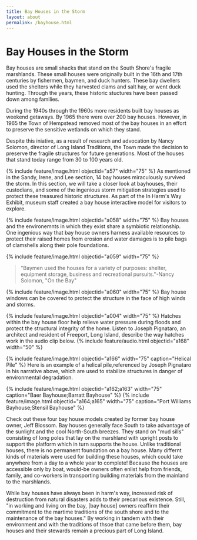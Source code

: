 ```yaml
---
title: Bay Houses in the Storm 
layout: about
permalink: /bayhouse.html
---
```

# Bay Houses in the Storm

Bay houses are small shacks that stand on the South Shore's fragile marshlands. These small houses were originally built in the 16th and 17th centuries by fishermen, baymen, and duck hunters. These bay dwellers used the shelters while they harvested clams and salt hay, or went duck hunting. Through the years, these historic stuctures have been passed down among families. 

During the 1940s through the 1960s more residents built bay houses as weekend getaways. By 1965 there were over 200 bay houses. However, in 1965 the Town of Hempstead removed most of the bay houses in an effort to preserve the sensitive wetlands on which they stand. 

Despite this iniative, as a result of research and advocation by Nancy Solomon, director of Long Island Traditions, the Town made the decision to preserve the fragile structures for future generations. Most of the houses that stand today range from 30 to 100 years old. 

{% include feature/image.html objectid="a57" width="75" %}
As mentioned in the Sandy, Irene, and Lee section, 14 bay houses miraculously survived the storm. In this section, we will take a closer look at bayhouses, their custodians, and some of the ingenious storm mitigation strategies used to protect these treasured historic structures. As part of the In Harm's Way Exhibit, museum staff created a bay house interactive model for visitors to explore. 

 {% include feature/image.html objectid="a058" width="75" %}
Bay houses and the environemnts in which they exist share a symbiotic relationship. One ingenious way that bay house owners harness available resources to protect their raised homes from erosion and water damages is to pile bags of clamshells along their pole foundations. 
 
 {% include feature/image.html objectid="a059" width="75" %}
 >"Baymen used the houses for a variety of purposes: shelter, equipment storage, business and recreational pursuits."-Nancy Solomon, "On the Bay" 

 {% include feature/image.html objectid="a060" width="75" %}
 Bay house windows can be covered to protect the structure in the face of high winds and storms. 
 
 {% include feature/image.html objectid="a004" width="75" %}
 Hatches within the bay house floor help relieve water pressure during floods and protect the structural integrity of the home. Listen to Joseph Pignataro, an architect and resident of Freeport, Long Island, describe the way hatches work in the audio clip below. 
 {% include feature/audio.html objectid="a168" width="50" %}

  {% include feature/image.html objectid="a166" width="75" caption="Helical Pile" %}
  Here is an example of a helical pile,referenced by Joseph Pignataro in his narrative above, which are used to stabilize structures in danger of environmental degradation. 

 {% include feature/image.html objectid="a162;a163" width="75" caption="Baer Bayhouse;Barratt Bayhouse" %}
 {% include feature/image.html objectid="a164;a165" width="75" caption="Port Williams Bayhouse;Stensil Bayhouse" %}

Check out these four bay house models created by former bay house owner, Jeff Blossom. Bay houses generally face South to take advantage of the sunlight and the cool North-South breezes. They stand on "mud sills" consisting of long poles that lay on the marshland with upright posts to support the platform which in turn supports the house. Unlike traditional houses, there is no permanent foundation on a bay house. Many differnt kinds of materials were used for building these houses, which could take anywhere from a day to a whole year to complete! Because the houses are accessible only by boat, would-be owners often enlist help from friends, family, and co-workers in transporting building materials from the mainland to the marshlands.

While bay houses have always been in harm's way, increased risk of destruction from natural disasters adds to their precarious existence. Still, "in working and living on the bay, [bay house] owners reaffirm their commitment to the martime traditions of the south shore and to the maintenance of the bay houses." By working in tandem with their environment and with the traditions of thsoe that came before them, bay houses and their stewards remain a precious part of Long Island. 
 

 




 








